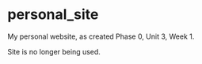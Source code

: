 personal_site
=============

My personal website, as created Phase 0, Unit 3, Week 1. 

Site is no longer being used.
